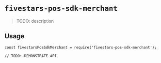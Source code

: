 # `fivestars-pos-sdk-merchant`

> TODO: description

## Usage

```
const fivestarsPosSdkMerchant = require('fivestars-pos-sdk-merchant');

// TODO: DEMONSTRATE API
```
